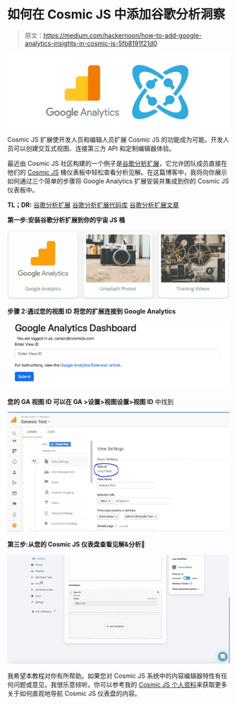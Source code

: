 # 如何在 Cosmic JS 中添加谷歌分析洞察

> 原文：<https://medium.com/hackernoon/how-to-add-google-analytics-insights-in-cosmic-js-5fb8191f21d0>

![](img/a021a56575d61af547901f04520ae5c5.png)

Cosmic JS 扩展使开发人员和编辑人员扩展 Cosmic JS 的功能成为可能。开发人员可以创建交互式视图、连接第三方 API 和定制编辑器体验。

最近由 Cosmic JS 社区构建的一个例子是[谷歌分析扩展](https://cosmicjs.com/extensions/google-analytics)，它允许团队成员直接在他们的 [Cosmic JS](https://cosmicjs.com) 桶仪表板中轻松查看分析见解。在这篇博客中，我将向你展示如何通过三个简单的步骤将 Google Analytics 扩展安装并集成到你的 Cosmic JS 仪表板中。

**TL；DR:** [谷歌分析扩展](https://cosmicjs.com/extensions/google-analytics) [谷歌分析扩展代码库](https://github.com/cosmicjs/google-analytics-extension) [谷歌分析扩展文章](https://cosmicjs.com/articles/google-analytics-extension-jgntlka0)

**第一步:安装谷歌分析扩展到你的宇宙 JS 桶**

![](img/3ff93ba4c24e42870eef01966960b1ef.png)

**步骤 2:通过您的视图 ID 将您的扩展连接到 Google Analytics**

![](img/90d4d801ba5fe1bd67ccea55f1816e3e.png)

**您的 GA 视图 ID 可以在 GA >设置>视图设置>视图 ID** 中找到

![](img/4477cbda7bf386e53a0d21ff3f9567ea.png)

**第三步:从您的 Cosmic JS 仪表盘查看见解&分析🚀**

![](img/9919d947ff032db25ace03853fc7865c.png)

我希望本教程对你有所帮助。如果您对 Cosmic JS 系统中的内容编辑器特性有任何问题或意见，我很乐意倾听。你可以参考我的 [Cosmic JS 个人资料](https://cosmicjs.com/carsongibbons)来获取更多关于如何直观地导航 Cosmic JS 仪表盘的内容。